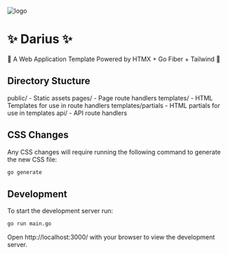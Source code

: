 
![logo](https://github.com/atridadl/Darius/assets/88056492/445105c2-c5d0-44d9-8daa-fc7f4e5d754b)


# ✨ Darius ✨


🚀 A Web Application Template Powered by HTMX + Go Fiber + Tailwind 🚀

## Directory Stucture

public/ - Static assets
pages/ - Page route handlers
templates/ - HTML Templates for use in route handlers
templates/partials - HTML partials for use in templates
api/ - API route handlers

## CSS Changes

Any CSS changes will require running the following command to generate the new CSS file:

```bash
go generate
```

## Development

To start the development server run:

```bash
go run main.go
```

Open http://localhost:3000/ with your browser to view the development server.
